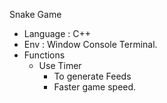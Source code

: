 Snake Game

- Language : C++
- Env : Window Console Terminal.
- Functions
  - Use Timer
    - To generate Feeds
    - Faster game speed.
